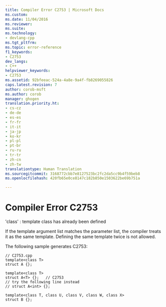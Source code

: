 ```yaml
---
title: Compiler Error C2753 | Microsoft Docs
ms.custom: 
ms.date: 11/04/2016
ms.reviewer: 
ms.suite: 
ms.technology:
- devlang-cpp
ms.tgt_pltfrm: 
ms.topic: error-reference
f1_keywords:
- C2753
dev_langs:
- C++
helpviewer_keywords:
- C2753
ms.assetid: 92bfeeac-524a-4a8e-9a4f-fb8269055826
caps.latest.revision: 7
author: corob-msft
ms.author: corob
manager: ghogen
translation.priority.ht:
- cs-cz
- de-de
- es-es
- fr-fr
- it-it
- ja-jp
- ko-kr
- pl-pl
- pt-br
- ru-ru
- tr-tr
- zh-cn
- zh-tw
translationtype: Human Translation
ms.sourcegitcommit: 3168772cbb7e8127523bc2fc2da5cc9b4f59beb8
ms.openlocfilehash: 420fb65e0ce8147c182b850e1503622be69b751a

---
```

# Compiler Error C2753
'class' : template class has already been defined  
  
 If the template argument list matches the parameter list, the compiler treats it as the same template. Defining the same template twice is not allowed.  
  
 The following sample generates C2753:  
  
```  
// C2753.cpp  
template<class T>  
struct A {};  
  
template<class T>  
struct A<T> {};   // C2753  
// try the following line instead  
// struct A<int> {};  
  
template<class T, class U, class V, class W, class X>  
struct B {};  
```


<!--HONumber=Jan17_HO1-->


